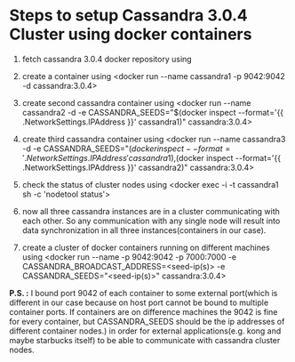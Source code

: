 Steps to setup Cassandra 3.0.4 Cluster using docker containers
==============================================================

1. fetch cassandra 3.0.4 docker repository using <docker fetch cassandra:3.0.4>

2. create a container using <docker run --name cassandra1 -p 9042:9042 -d cassandra:3.0.4>

3. create second cassandra container using <docker run --name cassandra2 -d -e CASSANDRA_SEEDS="$(docker inspect --format='{{ .NetworkSettings.IPAddress }}' cassandra1)"  cassandra:3.0.4>

4. create third cassandra container using <docker run --name cassandra3 -d -e CASSANDRA_SEEDS="$(docker inspect --format='{{ .NetworkSettings.IPAddress }}' cassandra1),$(docker inspect --format='{{ .NetworkSettings.IPAddress }}' cassandra2)"  cassandra:3.0.4>

5. check the status of cluster nodes using <docker exec -i -t cassandra1 sh -c 'nodetool status'>

6. now all three cassandra instances are in a cluster communicating with each other. So any communication with any single node will result into data synchronization in all three instances(containers in our case).

7. create a cluster of docker containers running on different machines using <docker run --name <container-name> -p 9042:9042 -p 7000:7000 -e CASSANDRA_BROADCAST_ADDRESS=<seed-ip(s)> -e CASSANDRA_SEEDS="<seed-ip(s)>" cassandra:3.0.4>




<b>P.S. :</b> I bound port 9042 of each container to some external port(which is different in our case because on host port cannot be bound to multiple container ports. If containers are on difference machines the 9042 is fine for every container, but CASSANDRA_SEEDS should be the ip addresses of different container nodes.) in order for external applications(e.g. kong and maybe starbucks itself) to be able to communicate with cassandra cluster nodes.
